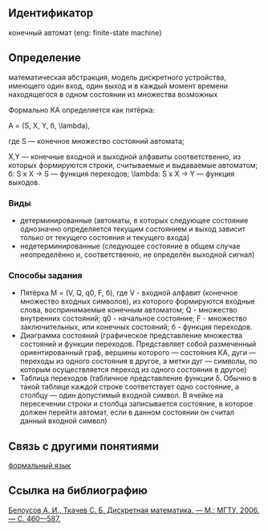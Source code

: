 ## Идентификатор

конечный автомат (eng: finite-state machine)

## Определение

математическая абстракция, модель дискретного устройства, имеющего один вход, один выход и в 
каждый момент времени находящегося в одном состоянии из множества возможных

Формально КА определяется как пятёрка:

A = (S, X, Y, б, \lambda), 

где S — конечное множество состояний автомата;

X,Y — конечные входной и выходной алфавиты соответственно, из которых формируются строки, считываемые и выдаваемые автоматом;
б: S x X -> S — функция переходов;
\lambda: S x X -> Y — функция выходов.

### Виды

* детерминированные (автоматы, в которых следующее состояние однозначно определяется текущим состоянием и выход зависит только от текущего состояния и текущего входа)
* недетерминированные (следующее состояние в общем случае неопределённо и, соответственно, не определён выходной сигнал)

### Способы задания

* Пятёрка M = (V, Q, q0, F, б), где V - входной алфавит (конечное множество входных символов), 
из которого формируются входные слова, воспринимаемые конечным автоматом; Q - множество внутренних состояний;
q0 - начальное состояние; F - множество заключительных, или конечных состояний; б - функция переходов.
* Диаграмма состояний (графическое представление множества состояний и функции переходов. Представляет собой размеченный ориентированный граф, вершины которого — состояния КА, дуги — переходы из одного состояния в другое, а метки дуг — символы, по которым осуществляется переход из одного состояния в другое)
* Таблица переходов (табличное представление функции δ. Обычно в такой таблице каждой строке соответствует одно состояние, а столбцу — один допустимый входной символ. В ячейке на пересечении строки и столбца записывается состояние, в которое должен перейти автомат, если в данном состоянии он считал данный входной символ)

## Связь с другими понятиями

[формальный язык](https://github.com/Dememedp/yapis-course/blob/main/concept/Formal_Language.md)

## Ссылка на библиографию

[Белоусов А. И., Ткачев С. Б. Дискретная математика. — М.: МГТУ, 2006. — С. 460—587.](https://github.com/Dememedp/yapis-course/blob/main/bibliography/Oxford-OxfordLD-Source.md)
